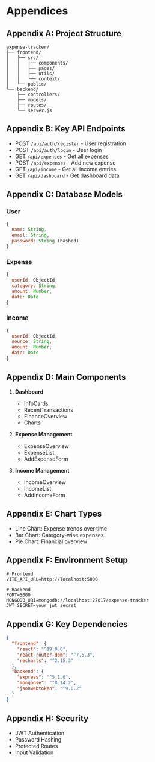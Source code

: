 # Appendices

## Appendix A: Project Structure
```
expense-tracker/
├── frontend/
│   ├── src/
│   │   ├── components/
│   │   ├── pages/
│   │   ├── utils/
│   │   └── context/
│   └── public/
└── backend/
    ├── controllers/
    ├── models/
    ├── routes/
    └── server.js
```

## Appendix B: Key API Endpoints
- POST `/api/auth/register` - User registration
- POST `/api/auth/login` - User login
- GET `/api/expenses` - Get all expenses
- POST `/api/expenses` - Add new expense
- GET `/api/income` - Get all income entries
- GET `/api/dashboard` - Get dashboard data

## Appendix C: Database Models

### User
```javascript
{
  name: String,
  email: String,
  password: String (hashed)
}
```

### Expense
```javascript
{
  userId: ObjectId,
  category: String,
  amount: Number,
  date: Date
}
```

### Income
```javascript
{
  userId: ObjectId,
  source: String,
  amount: Number,
  date: Date
}
```

## Appendix D: Main Components
1. **Dashboard**
   - InfoCards
   - RecentTransactions
   - FinanceOverview
   - Charts

2. **Expense Management**
   - ExpenseOverview
   - ExpenseList
   - AddExpenseForm

3. **Income Management**
   - IncomeOverview
   - IncomeList
   - AddIncomeForm

## Appendix E: Chart Types
- Line Chart: Expense trends over time
- Bar Chart: Category-wise expenses
- Pie Chart: Financial overview

## Appendix F: Environment Setup
```env
# Frontend
VITE_API_URL=http://localhost:5000

# Backend
PORT=5000
MONGODB_URI=mongodb://localhost:27017/expense-tracker
JWT_SECRET=your_jwt_secret
```

## Appendix G: Key Dependencies
```json
{
  "frontend": {
    "react": "^19.0.0",
    "react-router-dom": "^7.5.3",
    "recharts": "^2.15.3"
  },
  "backend": {
    "express": "^5.1.0",
    "mongoose": "^8.14.2",
    "jsonwebtoken": "^9.0.2"
  }
}
```

## Appendix H: Security
- JWT Authentication
- Password Hashing
- Protected Routes
- Input Validation 